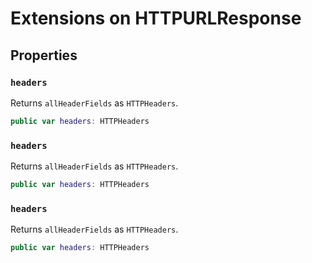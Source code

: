 # Extensions on HTTPURLResponse

## Properties

### `headers`

Returns `allHeaderFields` as `HTTPHeaders`.

``` swift
public var headers: HTTPHeaders 
```

### `headers`

Returns `allHeaderFields` as `HTTPHeaders`.

``` swift
public var headers: HTTPHeaders 
```

### `headers`

Returns `allHeaderFields` as `HTTPHeaders`.

``` swift
public var headers: HTTPHeaders 
```
